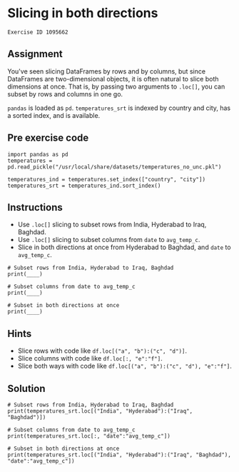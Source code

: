 
#  Slicing in both directions

```
Exercise ID 1095662
```

##  Assignment 

You've seen slicing DataFrames by rows and by columns, but since DataFrames are two-dimensional objects, it is often natural to slice both dimensions at once. That is, by passing two arguments to `.loc[]`, you can subset by rows and columns in one go.

`pandas` is loaded as `pd`. `temperatures_srt` is indexed by country and city, has a sorted index, and is available.

##  Pre exercise code 

```
import pandas as pd
temperatures = pd.read_pickle("/usr/local/share/datasets/temperatures_no_unc.pkl")

temperatures_ind = temperatures.set_index(["country", "city"])
temperatures_srt = temperatures_ind.sort_index()
```



##  Instructions 

- Use `.loc[]` slicing to subset rows from India, Hyderabad to Iraq, Baghdad.
- Use `.loc[]` slicing to subset columns from `date` to `avg_temp_c`.
- Slice in both directions at once from Hyderabad to Baghdad, and `date` to `avg_temp_c`.



```
# Subset rows from India, Hyderabad to Iraq, Baghdad
print(____)

# Subset columns from date to avg_temp_c
print(____)

# Subset in both directions at once
print(____)
```

##  Hints 

- Slice rows with code like `df.loc[("a", "b"):("c", "d")]`.
- Slice columns with code like `df.loc[:, "e":"f"]`.
- Slice both ways with code like `df.loc[("a", "b"):("c", "d"), "e":"f"]`.



##  Solution 

```
# Subset rows from India, Hyderabad to Iraq, Baghdad
print(temperatures_srt.loc[("India", "Hyderabad"):("Iraq", "Baghdad")])

# Subset columns from date to avg_temp_c
print(temperatures_srt.loc[:, "date":"avg_temp_c"])

# Subset in both directions at once
print(temperatures_srt.loc[("India", "Hyderabad"):("Iraq", "Baghdad"), "date":"avg_temp_c"])
```



